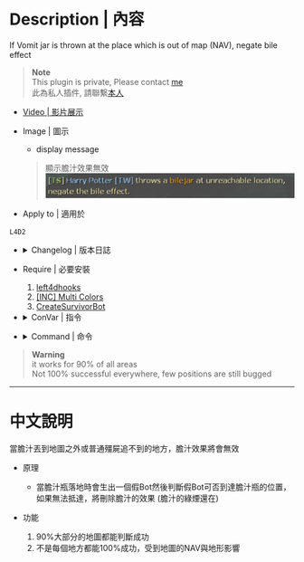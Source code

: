 # Description | 內容
If Vomit jar is thrown at the place which is out of map (NAV), negate bile effect

> __Note__ <br/>
This plugin is private, Please contact [me](https://github.com/fbef0102/Game-Private_Plugin#私人插件列表-private-plugins-list)<br/>
此為私人插件, 請聯繫[本人](https://github.com/fbef0102/Game-Private_Plugin#私人插件列表-private-plugins-list)

* [Video | 影片展示](https://youtu.be/tfYESng3F3Y)

* Image | 圖示
	* display message
    > 顯示膽汁效果無效
	<br/>![l4d2_bile_out_nav_negate_createbot_1](image/l4d2_bile_out_nav_negate_createbot_1.jpg)

* Apply to | 適用於
```
L4D2
```

* <details><summary>Changelog | 版本日誌</summary>

	* v1.0
	    * Original Request by 壹梦
</details>

* Require | 必要安裝
	1. [left4dhooks](https://forums.alliedmods.net/showthread.php?t=321696)
	2. [[INC] Multi Colors](https://forums.alliedmods.net/showthread.php?t=247770)
	3. [CreateSurvivorBot](https://forums.alliedmods.net/showpost.php?p=2729883&postcount=16)

* <details><summary>ConVar | 指令</summary>

	* cfg/sourcemod/l4d2_bile_out_nav_negate.cfg
	```php
    // Enable/Disable the plugin.
    l4d2_bile_out_nav_negate_enable "1"
	```
</details>

* <details><summary>Command | 命令</summary>

	None
</details>

> __Warning__ <br/>
it works for 90% of all areas<br/>
Not 100% successful everywhere, few positions are still bugged

- - - -
# 中文說明
當膽汁丟到地圖之外或普通殭屍追不到的地方，膽汁效果將會無效

* 原理
    * 當膽汁瓶落地時會生出一個假Bot然後判斷假Bot可否到達膽汁瓶的位置，如果無法抵達，將刪除膽汁的效果 (膽汁的綠煙還在)

* 功能
	1. 90%大部分的地圖都能判斷成功
    2. 不是每個地方都能100%成功，受到地圖的NAV與地形影響

